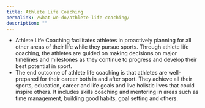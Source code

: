 ```yaml
---
title: Athlete Life Coaching
permalink: /what-we-do/athlete-life-coaching/
description: ""
---
```

* Athlete Life Coaching facilitates athletes in proactively planning for all other areas of their life while they pursue sports. Through athlete life coaching, the athletes are guided on making decisions on major timelines and milestones as they continue to progress and develop their best potential in sport.
*   The end outcome of athlete life coaching is that athletes are well-prepared for their career both in and after sport. They achieve all their sports, education, career and life goals and live holistic lives that could inspire others. It includes skills coaching and mentoring in areas such as time management, building good habits, goal setting and others.